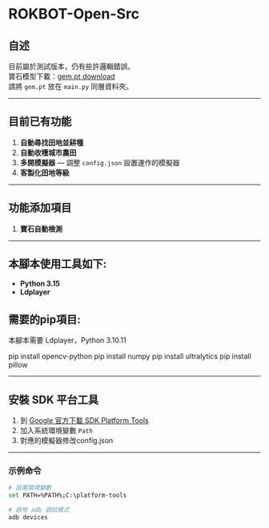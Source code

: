 # ROKBOT-Open-Src

## 自述
目前屬於測試版本，仍有些許邏輯錯誤。  
寶石模型下載：[gem.pt download](https://www.mediafire.com/file/2ozn9oom6ahdv2g/gem.pt/file)  
請將 `gem.pt` 放在 `main.py` 同層資料夾。

---

## 目前已有功能
1. **自動尋找田地並耕種**
2. **自動收穫城市農田**
3. **多開模擬器** — 調整 `config.json` 設置運作的模擬器
4. **客製化田地等級**

---

## 功能添加項目
1. **寶石自動檢測**

---

## 本腳本使用工具如下:
- **Python 3.15**
- **Ldplayer**


## 需要的pip項目:
本腳本需要 Ldplayer，Python 3.10.11

pip install opencv-python
pip install numpy
pip install ultralytics
pip install pillow

---

## 安裝 SDK 平台工具

1. 到 [Google 官方下載 SDK Platform Tools](https://developer.android.com/studio/releases/platform-tools)
2. 加入系統環境變數 `Path`
3. 對應的模擬器修改config.json

---

### 示例命令
```bash
# 設置環境變數
set PATH=%PATH%;C:\platform-tools

# 啟用 adb 調試模式
adb devices
